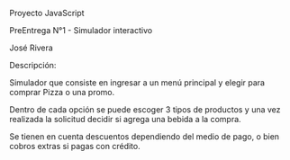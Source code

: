 Proyecto JavaScript 

PreEntrega N°1 - Simulador interactivo

José Rivera

Descripción:

Simulador que consiste en ingresar a un menú principal y elegir para comprar Pizza o una promo.

Dentro de cada opción se puede escoger 3 tipos de productos y una vez realizada la solicitud decidir si agrega una bebida a la compra.

Se tienen en cuenta descuentos dependiendo del medio de pago, o bien cobros extras si pagas con crédito.



